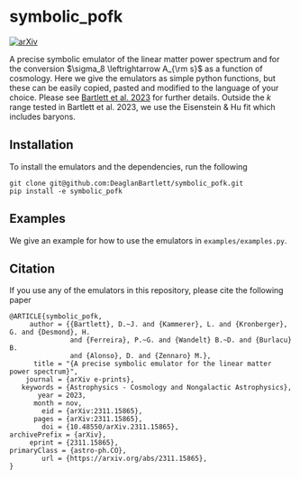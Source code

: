# symbolic_pofk

[![arXiv](https://img.shields.io/badge/arXiv-2311.15865-b31b1b.svg)](https://arxiv.org/abs/2311.15865)

A precise symbolic emulator of the linear matter power spectrum and for the conversion
$\sigma_8 \leftrightarrow A_{\rm s}$ as a function of cosmology.
Here we give the emulators as simple python functions, but these can be 
easily copied, pasted and modified to the language of your choice.
Please see [Bartlett et al. 2023](https://arxiv.org/abs/2311.15865) for further details.
Outside the $k$ range tested in Bartlett et al. 2023, we use the Eisenstein & Hu
fit which includes baryons. 


## Installation

To install the emulators and the dependencies, run the following

```
git clone git@github.com:DeaglanBartlett/symbolic_pofk.git
pip install -e symbolic_pofk
```

## Examples

We give an example for how to use the emulators in `examples/examples.py`.

## Citation

If you use any of the emulators in this repository, please cite the following paper
```
@ARTICLE{symbolic_pofk,
     author = {{Bartlett}, D.~J. and {Kammerer}, L. and {Kronberger}, G. and {Desmond}, H.
               and {Ferreira}, P.~G. and {Wandelt} B.~D. and {Burlacu} B.
               and {Alonso}, D. and {Zennaro} M.},
      title = "{A precise symbolic emulator for the linear matter power spectrum}",
    journal = {arXiv e-prints},
   keywords = {Astrophysics - Cosmology and Nongalactic Astrophysics},
       year = 2023,
      month = nov,
        eid = {arXiv:2311.15865},
      pages = {arXiv:2311.15865},
        doi = {10.48550/arXiv.2311.15865},
archivePrefix = {arXiv},
     eprint = {2311.15865},
primaryClass = {astro-ph.CO},
        url = {https://arxiv.org/abs/2311.15865},
}
```

